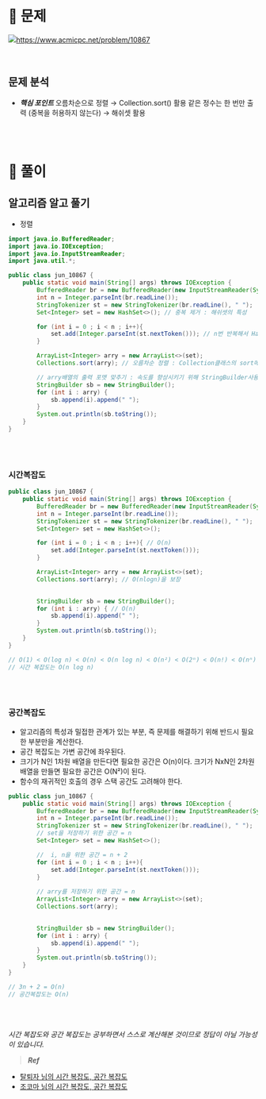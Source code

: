 # 📜 문제

![](https://velog.velcdn.com/images/suran-kim/post/1b623e85-fb9a-4b4a-91d8-460dbc5982b8/image.png)https://www.acmicpc.net/problem/10867


<br/>

## 문제 분석

- _**핵심 포인트**_
오름차순으로 정렬 → Collection.sort() 활용
같은 정수는 한 번만 출력 (중복을 허용하지 않는다) → 해쉬셋 활용

<br/><br/>

# 🎯 풀이

## 알고리즘 알고 풀기
- 정렬 

 
 
```java
import java.io.BufferedReader;
import java.io.IOException;
import java.io.InputStreamReader;
import java.util.*;

public class jun_10867 {
    public static void main(String[] args) throws IOException {
        BufferedReader br = new BufferedReader(new InputStreamReader(System.in));
        int n = Integer.parseInt(br.readLine());
        StringTokenizer st = new StringTokenizer(br.readLine(), " ");
        Set<Integer> set = new HashSet<>(); // 중복 제거 : 해쉬셋의 특성

        for (int i = 0 ; i < n ; i++){
            set.add(Integer.parseInt(st.nextToken())); // n번 반복해서 Hashset에 입력해준다.
        }

        ArrayList<Integer> arry = new ArrayList<>(set);
        Collections.sort(arry); // 오름차순 정렬 : Collection클래스의 sort메소드

        // arry배열의 출력 포맷 맞추기 : 속도를 향상시키기 위해 StringBuilder사용
        StringBuilder sb = new StringBuilder();
        for (int i : arry) {
            sb.append(i).append(" ");
        }
        System.out.println(sb.toString());
    }
}
```
 
<br/><br/>


 ### 시간복잡도

```java
public class jun_10867 {
    public static void main(String[] args) throws IOException {
        BufferedReader br = new BufferedReader(new InputStreamReader(System.in));
        int n = Integer.parseInt(br.readLine());
        StringTokenizer st = new StringTokenizer(br.readLine(), " ");
        Set<Integer> set = new HashSet<>(); 

        for (int i = 0 ; i < n ; i++){ // O(n)
            set.add(Integer.parseInt(st.nextToken())); 
        }

        ArrayList<Integer> arry = new ArrayList<>(set);
        Collections.sort(arry); // O(nlogn)을 보장

      
        StringBuilder sb = new StringBuilder();
        for (int i : arry) { // O(n)
            sb.append(i).append(" ");
        }
        System.out.println(sb.toString());
    }
}

// O(1) < O(log n) < O(n) < O(n log n) < O(n²) < O(2ⁿ) < O(n!) < O(nⁿ)
// 시간 복잡도는 O(n log n) 
```
 
 <br/><br/>
 
### 공간복잡도
 - 알고리즘의 특성과 밀접한 관계가 있는 부분, 즉 문제를 해결하기 위해 반드시 필요한 부분만을 계산한다. 
 - 공간 복잡도는 가변 공간에 좌우된다.
 - 크기가 N인 1차원 배열을 만든다면 필요한 공간은 O(n)이다. 크기가 NxN인 2차원 배열을 만들면 필요한 공간은 O(N²)이 된다. 
 - 함수의 재귀적인 호출의 경우 스택 공간도 고려해야 한다.
 
```java
public class jun_10867 {
    public static void main(String[] args) throws IOException {
        BufferedReader br = new BufferedReader(new InputStreamReader(System.in));
        int n = Integer.parseInt(br.readLine());
        StringTokenizer st = new StringTokenizer(br.readLine(), " ");
        // set을 저장하기 위한 공간 = n
        Set<Integer> set = new HashSet<>(); 

        //  i, n을 위한 공간 = n + 2
        for (int i = 0 ; i < n ; i++){ 
            set.add(Integer.parseInt(st.nextToken())); 
        }
		
        // arry를 저장하기 위한 공간 = n
        ArrayList<Integer> arry = new ArrayList<>(set);
        Collections.sort(arry); 

      
        StringBuilder sb = new StringBuilder();
        for (int i : arry) {
            sb.append(i).append(" ");
        }
        System.out.println(sb.toString());
    }
}

// 3n + 2 = O(n) 
// 공간복잡도는 O(n)
```
 
 
 <br/><br/>
 
 _시간 복잡도와 공간 복잡도는 공부하면서 스스로 계산해본 것이므로 정답이 아닐 가능성이 있습니다._
 
 
 > **_Ref_**
- [탈퇴자 님의 시간 복잡도, 공간 복잡도](https://servertrix.com/880)
- [조코마 님의 시간 복잡도, 공간 복잡도](https://jocoma.tistory.com/entry/%EC%8B%9C%EA%B0%84-%EB%B3%B5%EC%9E%A1%EB%8F%84-%EA%B3%B5%EA%B0%84-%EB%B3%B5%EC%9E%A1%EB%8F%84)